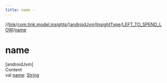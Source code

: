 ```yaml
---
title: name -
---
```

//[link](../../../index.md)/[com.tink.model.insights](../../index.md)/[[androidJvm]InsightType](../index.md)/[LEFT_TO_SPEND_LOW](index.md)/[name](name.md)



# name  
[androidJvm]  
Content  
val [name](name.md): [String](https://kotlinlang.org/api/latest/jvm/stdlib/kotlin/-string/index.html)  



